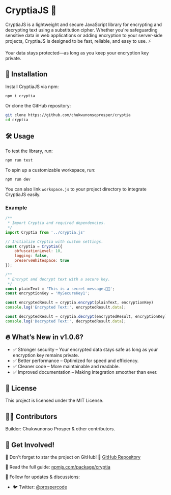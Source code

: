 # CryptiaJS 🔐

CryptiaJS is a lightweight and secure JavaScript library for encrypting and decrypting text using a substitution cipher. Whether you're safeguarding sensitive data in web applications or adding encryption to your server-side projects, CryptiaJS is designed to be fast, reliable, and easy to use. ⚡

Your data stays protected—as long as you keep your encryption key private.

## 🚀 Installation

Install CryptiaJS via npm:

```bash
npm i cryptia
```

Or clone the GitHub repository:

```bash
git clone https://github.com/chukwunonsoprosper/cryptia
cd cryptia
```

## 🛠 Usage

To test the library, run:

```bash
npm run test
```

To spin up a customizable workspace, run:

```bash
npm run dev
```

You can also link `workspace.js` to your project directory to integrate CryptiaJS easily.

### Example

```javascript
/**
 * Import Cryptia and required dependencies.
 */
import Cryptia from '../cryptia.js'

// Initialize Cryptia with custom settings.
const cryptia = Cryptia({
    obfuscationLevel: 10,
    logging: false,
    preserveWhitespace: true
});

/**
 * Encrypt and decrypt text with a secure key.
 */
const plainText = 'This is a secret message.🤣😂';
const encryptionKey = 'MySecureKey1';

const encryptedResult = cryptia.encrypt(plainText, encryptionKey)
console.log('Encrypted Text:', encryptedResult.data);

const decryptedResult = cryptia.decrypt(encryptedResult, encryptionKey)
console.log('Decrypted Text:', decryptedResult.data);

```

## 🔥 What’s New in v1.0.6?

- ✅ Stronger security – Your encrypted data stays safe as long as your encryption key remains private.
- ✅ Better performance – Optimized for speed and efficiency.
- ✅ Cleaner code – More maintainable and readable.
- ✅ Improved documentation – Making integration smoother than ever.

## 📜 License

This project is licensed under the MIT License.

## 👨‍💻 Contributors

Builder: Chukwunonso Prosper & other contributors.

## 🌟 Get Involved!

💙 Don't forget to star the project on GitHub!
🔗 [GitHub Repository](https://github.com/chukwunonsoprosper/cryptia)

📖 Read the full guide: [npmjs.com/package/cryptia](https://www.npmjs.com/package/cryptia)

📢 Follow for updates & discussions:
- 🐦 Twitter: [@prospercode](https://x.com/prospercode)

